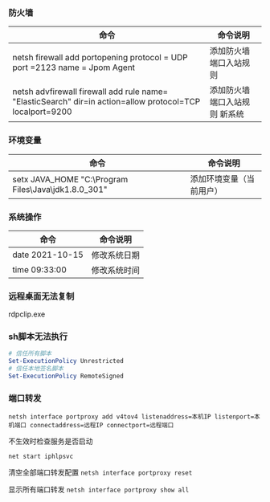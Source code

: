 ### 防火墙



| 命令                                                         | 命令说明                      |
| ------------------------------------------------------------ | ----------------------------- |
| netsh firewall add portopening protocol = UDP port =2123 name = Jpom Agent | 添加防火墙端口入站规则        |
| netsh advfirewall firewall add rule name= "ElasticSearch" dir=in action=allow protocol=TCP localport=9200 | 添加防火墙端口入站规则 新系统 |



### 环境变量



| 命令                                                | 命令说明                 |
| --------------------------------------------------- | ------------------------ |
| setx JAVA_HOME "C:\Program Files\Java\jdk1.8.0_301" | 添加环境变量（当前用户） |



### 系统操作



| 命令            | 命令说明     |
| --------------- | ------------ |
| date 2021-10-15 | 修改系统日期 |
| time 09:33:00   | 修改系统时间 |



### 远程桌面无法复制

rdpclip.exe

### sh脚本无法执行

```powershell
# 信任所有脚本
Set-ExecutionPolicy Unrestricted 
# 信任本地签名脚本
Set-ExecutionPolicy RemoteSigned 
```

### 端口转发

`netsh interface portproxy add v4tov4 listenaddress=本机IP listenport=本机端口 connectaddress=远程IP connectport=远程端口`



不生效时检查服务是否启动

`net start iphlpsvc`

清空全部端口转发配置 
`netsh interface portproxy reset`

显示所有端口转发 `netsh interface portproxy show all`
